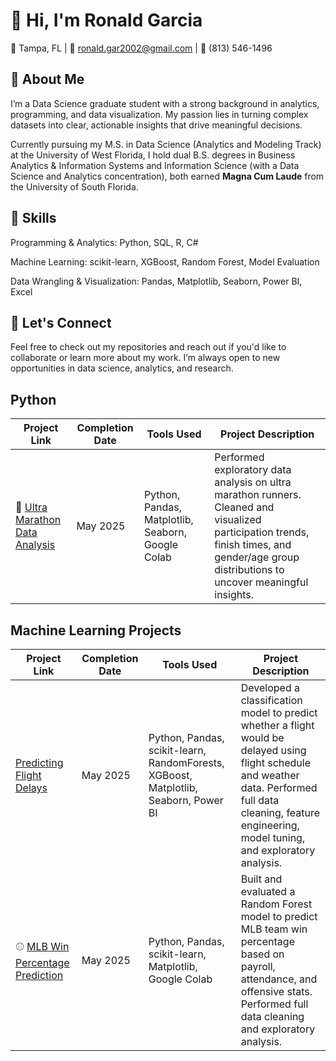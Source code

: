 # 👋 Hi, I'm Ronald Garcia

📍 Tampa, FL | 📧 ronald.gar2002@gmail.com | 📱 (813) 546-1496


## 💼 About Me

I’m a Data Science graduate student with a strong background in analytics, programming, and data visualization. My passion lies in turning complex datasets into clear, actionable insights that drive meaningful decisions.

Currently pursuing my M.S. in Data Science (Analytics and Modeling Track) at the University of West Florida, I hold dual B.S. degrees in Business Analytics & Information Systems and Information Science (with a Data Science and Analytics concentration), both earned **Magna Cum Laude** from the University of South Florida.

## 🧠 Skills

Programming & Analytics: Python, SQL, R, C#

Machine Learning: scikit-learn, XGBoost, Random Forest, Model Evaluation

Data Wrangling & Visualization: Pandas, Matplotlib, Seaborn, Power BI, Excel

## 🚀 Let's Connect

Feel free to check out my repositories and reach out if you'd like to collaborate or learn more about my work. I’m always open to new opportunities in data science, analytics, and research.

## Python

| Project Link | Completion Date | Tools Used | Project Description |
|--------------|-----------------|------------|----------------------|
| 🏃 [Ultra Marathon Data Analysis](https://github.com/RonaldGarcia02/Ultra-Marathon-Data) | May 2025 | Python, Pandas, Matplotlib, Seaborn, Google Colab | Performed exploratory data analysis on ultra marathon runners. Cleaned and visualized participation trends, finish times, and gender/age group distributions to uncover meaningful insights. |

## Machine Learning Projects

| Project Link | Completion Date | Tools Used | Project Description |
|--------------|-----------------|-------------|----------------------|
| [Predicting Flight Delays](https://github.com/RonaldGarcia02/Predicting-Flight-Delays/tree/main) | May 2025 | Python, Pandas, scikit-learn, RandomForests, XGBoost, Matplotlib, Seaborn, Power BI | Developed a classification model to predict whether a flight would be delayed using flight schedule and weather data. Performed full data cleaning, feature engineering, model tuning, and exploratory analysis.
| ⚾ [MLB Win Percentage Prediction](https://github.com/RonaldGarcia02/Predicting-Team-Win-Percentage) | May 2025 | Python, Pandas, scikit-learn, Matplotlib, Google Colab | Built and evaluated a Random Forest model to predict MLB team win percentage based on payroll, attendance, and offensive stats. Performed full data cleaning and exploratory analysis. |


